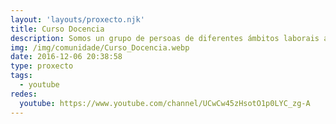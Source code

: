 ```yaml
---
layout: 'layouts/proxecto.njk'
title: Curso Docencia
description: Somos un grupo de persoas de diferentes ámbitos laborais adicadas á docencia da Formación Profesional para o emprego. Compartimos, aprendemos, ensinamos, unimos experiencias para actualizarnos nos distintos Certificados de Profesionalidade
img: /img/comunidade/Curso_Docencia.webp
date: 2016-12-06 20:38:58
type: proxecto
tags:
  - youtube
redes:
  youtube: https://www.youtube.com/channel/UCwCw45zHsotO1p0LYC_zg-A
---
```

